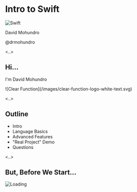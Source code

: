 # Intro to Swift

![Swift](/images/swift_logo.png)

David Mohundro

@drmohundro

<..>

## Hi...

I'm David Mohundro

<div>
  ![Clear Function](/images/clear-function-logo-white-text.svg) <!-- .element: style="border: none; width: 280px; background-color: rgba(0,0,0,0); box-shadow: none" -->
</div>

<..>

## Outline

* Intro
* Language Basics
* Advanced Features
* "Real Project" Demo
* Questions

<..>

## But, Before We Start...

![Loading](https://media0.giphy.com/media/X9rkQuWiq4Ajm/giphy.gif)
